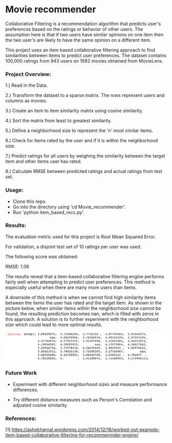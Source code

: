 # Movie recommender
Collaborative Filtering is a recommendation algorithm that predicts user's preferences based on the ratings or behavior of other users. The assumption here is that if two users have similar opinions on one item then the two user's are likely to have the same opinion on a different item. 

This project uses an item based collaborative filtering approach to find similarities between items to predict user preferences. The dataset contains 100,000 ratings from 943 users on 1682 movies obtained from MovieLens.

### Project Overview:

1.) Read in the Data.

2.) Transform the dataset to a sparse matrix. The rows represent users and columns as movies.

3.) Create an item to item similarity matrix using cosine similarity.

4.) Sort the matrix from least to greatest similarity.

5.) Define a neighborhood size to represent the 'n' most similar items.

6.) Check for items rated by the user and if it is within the neighborhood size.

7.) Predict ratings for all users by weighing the similarity between the target item and other items user has rated.

8.) Calculate RMSE between predicted ratings and actual ratings from test set.

### Usage:

* Clone this repo.
* Go into the directory using 'cd Movie_recommender'.
* Run 'python item_based_recc.py'.

### Results:
The evaluation metric used for this project is Root Mean Squared Error.

For validation, a disjoint test set of 10 ratings per user was used.

The following score was obtained:

RMSE: 1.06

The results reveal that a item-based collaborative filtering engine performs fairly well when attempting to predict user preferences. This method is especially useful when there are many more users than items.

A downside of this method is when we cannot find high similarity items between the items the user has rated and the target item. As shown in the picture below, when similar items within the neighborhood size cannot be found, the resulting prediction becomes nan, which is filled with zeros in this approach. A solution is to further experiment with the neighborhood size which could lead to more optimal results.

![alt tag](images/predictions.png)

### Future Work

* Experiment with different neighborhood sizes and measure performance differences.

* Try different distance measures such as Person's Correlation and adjusted cosine similarity.


### References:

[1] https://ashokharnal.wordpress.com/2014/12/18/worked-out-example-item-based-collaborative-filtering-for-recommenmder-engine/
